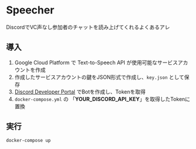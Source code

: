 # Speecher
DiscordでVC声なし参加者のチャットを読み上げてくれるよくあるアレ

## 導入
1. Google Cloud Platform で Text-to-Speech API が使用可能なサービスアカウントを作成
2. 作成したサービスアカウントの鍵をJSON形式で作成し、`key.json` として保存
3. [Discord Developer Portal](https://discord.com/developers) でBotを作成し、Tokenを取得
4. `docker-compose.yml` の 「__YOUR_DISCORD_API_KEY__」を取得したTokenに置換

## 実行
```sh
docker-compose up
```
